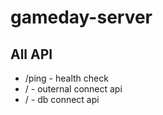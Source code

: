 # gameday-server

## All API
- /ping - health check
- /     - outernal connect api
- /     - db connect api
